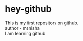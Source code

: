# hey-github
This is my first repository on github.
<br>
author - manisha
<br>
I am learning github 

